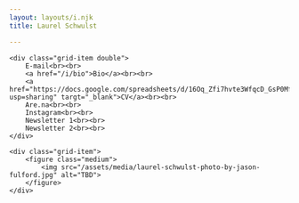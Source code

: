 ```yaml
---
layout: layouts/i.njk
title: Laurel Schwulst

---
```


<div class="grid">

    <div class="grid-item double">
        E-mail<br><br>
        <a href="/i/bio">Bio</a><br><br>
        <a href="https://docs.google.com/spreadsheets/d/16Oq_Zfi7hvte3WfqcD_GsP0MfykMlDfDKy6VuS6RTvM/edit?usp=sharing" targt="_blank">CV</a><br><br>
        Are.na<br><br>
        Instagram<br><br>
        Newsletter 1<br><br>
        Newsletter 2<br><br>
    </div>

    <div class="grid-item">
        <figure class="medium">
            <img src="/assets/media/laurel-schwulst-photo-by-jason-fulford.jpg" alt="TBD">
        </figure>
    </div>

</div>